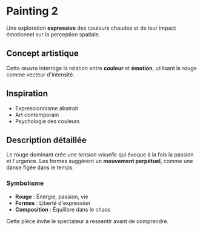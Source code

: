 # Painting 2

Une exploration **expressive** des couleurs chaudes et de leur impact émotionnel sur la perception spatiale.

## Concept artistique
Cette œuvre interroge la relation entre **couleur** et **émotion**, utilisant le rouge comme vecteur d'intensité.

## Inspiration
- Expressionnisme abstrait
- Art contemporain
- Psychologie des couleurs

## Description détaillée
Le rouge dominant crée une *tension visuelle* qui évoque à la fois la passion et l'urgence. Les formes suggèrent un **mouvement perpétuel**, comme une danse figée dans le temps.

### Symbolisme
- **Rouge** : Énergie, passion, vie
- **Formes** : Liberté d'expression
- **Composition** : Équilibre dans le chaos

Cette pièce invite le spectateur à ressentir avant de comprendre.